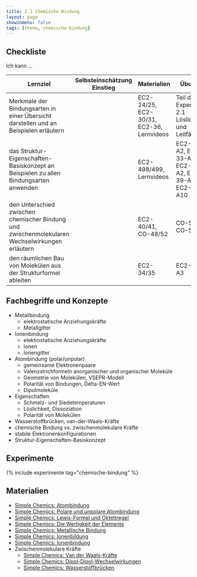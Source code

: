 ```yaml
---
title: 2.1 Chemische Bindung
layout: page
showinmenu: false
tags: [thema, chemische-bindung]
---
```


## Checkliste

Ich kann ...

| Lernziel | Selbsteinschätzung <br />Einstieg | Materialien | Übungen | Selbsteinschätzung <br />Ausstieg |
| ---   | ---      | ---         | ---     | ---      |
| Merkmale der Bindungsarten in einer Übersicht darstellen und an Beispielen erläutern | | EC2-24/25, EC2-30/31, EC2-36, Lernvideos | Teil des Experiments 2.1 Löslichkeit und Leitfähigkeit | |
| das Struktur-Eigenschaften-Basiskonzept an Beispielen zu allen Bindungsarten anwenden| | EC2-498/499, Lernvideos | EC2-33-A2, EC2-33-A3, EC2-36-A2, EC2-39-A2, EC2-54-A10| |
| den Unterschied zwischen chemischer Bindung und zwischenmolekularen Wechselwirkungen erläutern | | EC2-40/41, CO-48/52 | CO-50-A1, CO-50-A2| |
| den räumlichen Bau von Molekülen aus der Strukturformel ableiten | | EC2-34/35 | EC2-35-A3 | |

## Fachbegriffe und Konzepte

- Metallbindung
	- elektrostatische Anziehungskräfte
	- Metallgitter
- Ionenbindung
	- elektrostatische Anziehungskräfte
	- Ionen
	- Ionengitter
- Atombindung (polar/unpolar)
	- gemeinsame Elektronenpaare
	- Valenzstrichformeln anorganischer und organischer Moleküle
	- Geometrie von Molekülen, VSEPR-Modell
	- Polarität von Bindungen, Delta-EN-Wert
	- Dipolmoleküle
- Eigenschaften
    - Schmelz- und Siedetemperaturen
    - Löslichkeit, Dissoziation
    - Polarität von Molekülen
- Wasserstoffbrücken, van-der-Waals-Kräfte
- chemische Bindung vs. zwischenmolekulare Kräfte
- stabile Elektronenkonfigurationen
- Struktur-Eigenschaften-Basiskonzept

## Experimente
	
{% include experimente tag="chemische-bindung" %}

## Materialien

- [Simple Chemics: Atombindung](https://www.youtube.com/watch?v=IYjMICnDK50)
- [Simple Chemics: Polare und unpolare Atombindung](https://www.youtube.com/watch?v=_KLbBgW32V)
- [Simple Chemics: Lewis-Formel und Oktettregel](https://www.youtube.com/watch?v=5tbY6cRd5HE)
- [Simple Chemics: Die Wertigkeit der Elemente](https://www.youtube.com/watch?v=aZbXqTqP0GE)
- [Simple Chemics: Metallische Bindung](https://www.youtube.com/watch?v=Z6L8LD4EV3w)
- [Simple Chemics: Ionenbildung](https://www.youtube.com/watch?v=cFP69D20MMQ)
- [Simple Chemics: Ionenbindung](https://www.youtube.com/watch?v=j6B33FTQyqg)
- Zwischenmolekulare Kräfte
	- [Simple Chemics: Van der Waals-Kräfte](https://www.youtube.com/watch?v=bXHor4n67Dg)
	- [Simple Chemics: Dipol-Dipol-Wechselwirkungen](https://www.youtube.com/watch?v=zKvHQ9QplWY)
	- [Simple Chemics: Wasserstoffbrücken](https://www.youtube.com/watch?v=En2hkTeICrc)






